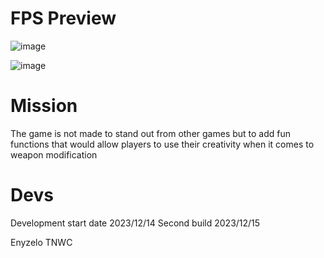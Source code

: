 # FPS Preview
![image](https://github.com/Enyzelo/FPS1/assets/28166876/5383fea4-342e-4690-941a-d5cfda869da7)

![image](https://github.com/Enyzelo/FPS1/assets/28166876/527d1bf4-4bd6-4f3c-843f-9f3a6b7a2334)


# Mission
The game is not made to stand out from other games but to add fun functions that would allow players to use their creativity when it comes to weapon modification

# Devs
Development start date 2023/12/14
Second build 2023/12/15

Enyzelo
TNWC
